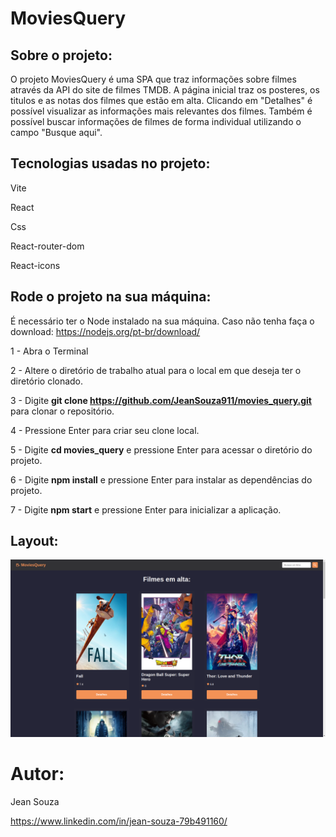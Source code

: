 # MoviesQuery

## Sobre o projeto:

O projeto MoviesQuery é uma SPA que traz informações sobre filmes através da API do site de filmes TMDB. A página inicial traz os posteres, os titulos e as notas dos filmes que estão em alta. Clicando em "Detalhes" é possível visualizar as informações mais relevantes dos filmes. Também é possível buscar informações de filmes de forma individual utilizando o campo "Busque aqui".

## Tecnologias usadas no projeto:

Vite

React

Css

React-router-dom

React-icons

## Rode o projeto na sua máquina:
É necessário ter o Node instalado na sua máquina. Caso não tenha faça o download: https://nodejs.org/pt-br/download/

1 - Abra o Terminal

2 - Altere o diretório de trabalho atual para o local em que deseja ter o diretório clonado.

3 - Digite **git clone https://github.com/JeanSouza911/movies_query.git** para clonar o repositório.

4 - Pressione Enter para criar seu clone local.

5 - Digite **cd movies_query** e pressione Enter para acessar o diretório do projeto.

6 - Digite **npm install** e pressione Enter para instalar as dependências do projeto.

7 - Digite **npm start** e pressione Enter para inicializar a aplicação.

## Layout:

![Web](https://github.com/JeanSouza911/movies_query/blob/master/src/img/movies_query.png)

# Autor:

Jean Souza

https://www.linkedin.com/in/jean-souza-79b491160/
